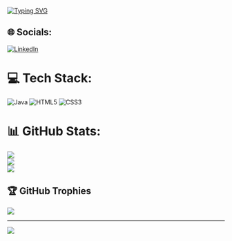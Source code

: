<a href="https://git.io/typing-svg"><img src="https://readme-typing-svg.demolab.com?font=Fira+Code&size=20&pause=1000&background=000000&center=true&vCenter=true&width=1000&lines=Hello👋+I'm+Yunus+Emre.;🌱I'm+a+Software+Engineer!" alt="Typing SVG" /></a>
<br />

## 🌐 Socials:
[![LinkedIn](https://img.shields.io/badge/LinkedIn-%230077B5.svg?logo=linkedin&logoColor=white)](https://linkedin.com/in/nsefa) 

# 💻 Tech Stack:
![Java](https://img.shields.io/badge/java-%23ED8B00.svg?style=for-the-badge&logo=openjdk&logoColor=white) ![HTML5](https://img.shields.io/badge/html5-%23E34F26.svg?style=for-the-badge&logo=html5&logoColor=white) ![CSS3](https://img.shields.io/badge/css3-%231572B6.svg?style=for-the-badge&logo=css3&logoColor=white)
# 📊 GitHub Stats:
![](https://github-readme-stats.vercel.app/api?username=nsefa&theme=bear&hide_border=false&include_all_commits=false&count_private=false)<br/>
![](https://github-readme-streak-stats.herokuapp.com/?user=nsefa&theme=bear&hide_border=false)<br/>
![](https://github-readme-stats.vercel.app/api/top-langs/?username=nsefa&theme=bear&hide_border=false&include_all_commits=false&count_private=false&layout=compact)

## 🏆 GitHub Trophies
![](https://github-profile-trophy.vercel.app/?username=nsefa&theme=tokyonight&no-frame=false&no-bg=true&margin-w=4)

---
[![](https://visitcount.itsvg.in/api?id=nsefa&icon=0&color=0)](https://visitcount.itsvg.in)

<!-- Proudly created with GPRM ( https://gprm.itsvg.in ) -->
